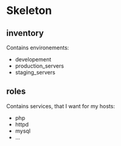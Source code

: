# Skeleton

## inventory

Contains environements:
* developement
* production_servers
* staging_servers


## roles

Contains services, that I want for my hosts:
* php
* httpd
* mysql
* ...

<!-- Markdown -->
